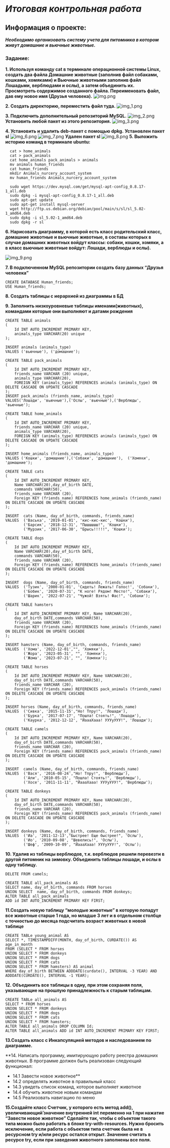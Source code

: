 # *Итоговая контрольная работа*

## Информация о проекте:

_**Необходимо организовать систему учета для питомника в котором живут
домашние и вьючные животные.**_

### Задание:
**1. Используя команду cat в терминале операционной системы Linux, создать
   два файла Домашние животные (заполнив файл собаками, кошками,
   хомяками) и Вьючные животными заполнив файл Лошадьми, верблюдами и
   ослы), а затем объединить их. Просмотреть содержимое созданного файла.
   Переименовать файл, дав ему новое имя (Друзья человека).**
      ![img.png](images/img.png)

**2. Создать директорию, переместить файл туда.**
      ![img_1.png](images/img_1.png)

**3. Подключить дополнительный репозиторий MySQL.**
      ![img_2.png](images/img_2.png)
   **Установить любой пакет из этого репозитория.**
      ![img_3.png](images/img_3.png)

**4. Установить и удалить deb-пакет с помощью dpkg.**
**Установлен пакет sl**
      ![img_6.png](images/img_6.png)
      ![img_7.png](images/img_7.png)
**Удален пакет sl**
      ![img_8.png](images/img_8.png)
**5. Выложить историю команд в терминале ubuntu:**
      
      cat > home_animals
      cat > pack_animals
      cat home_animals pack_animals > animals 
      mv animals human_friends
      cat human_friends
      mkdir Animals_nurcery_account_system
      mv human_friends Animals_nurcery_account_system

      sudo wget https://dev.mysql.com/get/mysql-apt-config_0.8.17-1_all.deb
      sudo dpkg -i mysql-apt-config_0.8.17-1_all.deb
      sudo apt-get update 
      sudo apt-get install mysql-server
      wget http://ftp.us.debian.org/debian/pool/main/s/sl/sl_5.02-1_amd64.deb
      sudo dpkg -i sl_5.02-1_amd64.deb
      sudo dpkg -r sl

**6. Нарисовать диаграмму, в которой есть класс родительский класс, домашние
   животные и вьючные животные, в составы которых в случае домашних
   животных войдут классы: собаки, кошки, хомяки, а в класс вьючные животные
   войдут: Лошади, верблюды и ослы).**

   ![img_9.png](images/img_9.png)

**7. В подключенном MySQL репозитории создать базу данных “Друзья
   человека”**
    
    CREATE DATABASE Human_friends;
    USE Human_friends;

**8. Создать таблицы с иерархией из диаграммы в БД**

**9. Заполнить низкоуровневые таблицы именами(животных), командами
которые они выполняют и датами рождения**

    CREATE TABLE animals
    (
        Id INT AUTO_INCREMENT PRIMARY KEY,
        animals_type VARCHAR(20) unique
    );

    INSERT animals (animals_type)
    VALUES ('вьючные'), ('домашние'); 

    CREATE TABLE pack_animals
    (
        Id INT AUTO_INCREMENT PRIMARY KEY, 
        friends_name VARCHAR (20) unique, 
        animals_type VARCHAR(20), 
        FOREIGN KEY (animals_type) REFERENCES animals (animals_type) ON DELETE CASCADE ON UPDATE CASCADE
    );
    INSERT pack_animals (friends_name, animals_type)
    VALUES('Лошади', 'вьючные'),('Ослы', 'вьючные'),('Верблюды', 'вьючные');    
    
    CREATE TABLE home_animals
    ( 
        Id INT AUTO_INCREMENT PRIMARY KEY, 
        friends_name VARCHAR (20) unique, 
        animals_type VARCHAR(20), 
        FOREIGN KEY (animals_type) REFERENCES animals (animals_type) ON DELETE CASCADE ON UPDATE CASCADE
    );
    
    INSERT home_animals (friends_name, animals_type)
    VALUES ('Кошки', 'домашние'),('Собаки', 'домашние'),  ('Хомяки', 'домашние');

    CREATE TABLE cats 
    (
        Id INT AUTO_INCREMENT PRIMARY KEY, 
        Name VARCHAR(20),day_of_birth DATE,
        commands VARCHAR(50), 
        friends_name VARCHAR (20),
        Foreign KEY (friends_name) REFERENCES home_animals (friends_name) ON DELETE CASCADE ON UPDATE CASCADE
    );

    INSERT  cats (Name, day_of_birth, commands, friends_name)
    VALUES  ('Васька', '2019-01-01', 'кис-кис-кис', 'Кошки'),
            ('Барсик', '2018-12-31', "Пшшшшшш!", 'Кошки'),  
            ('Мурзик', '2017-06-30', "Брысь!!!!!", 'Кошки');

    CREATE TABLE dogs 
    (
        Id INT AUTO_INCREMENT PRIMARY KEY, 
        Name VARCHAR(20),day_of_birth DATE,
        commands VARCHAR(50),
        friends_name VARCHAR (20),
        Foreign KEY (friends_name) REFERENCES home_animals (friends_name) ON DELETE CASCADE ON UPDATE CASCADE
    );

    INSERT  dogs (Name, day_of_birth, commands, friends_name) 
    VALUES  ('Тузик', '2000-01-01', 'Сидеть! Лежать! Голос!', 'Собаки'), 
            ('Бобик', '2020-07-31', "К ноге! Рядом! Место!", 'Собаки'), 
            ('Шарик', '2022-07-21', "Чужой! Взять! Фас!", 'Собаки');

    CREATE TABLE hamsters 
    (
        Id INT AUTO_INCREMENT PRIMARY KEY, Name VARCHAR(20),
        day_of_birth DATE,commands VARCHAR(50),
        friends_name VARCHAR (20),
        Foreign KEY (friends_name) REFERENCES home_animals (friends_name) ON DELETE CASCADE ON UPDATE CASCADE
    );

    INSERT hamsters (Name, day_of_birth, commands, friends_name)
    VALUES  ('Хома', '2022-12-01',"", 'Хомяки'),
            ('Жора', '2023-05-31', "", 'Хомяки'),
            ('Жома', '2023-07-21', "", 'Хомяки');

    CREATE TABLE horses 
    (
        Id INT AUTO_INCREMENT PRIMARY KEY, Name VARCHAR(20),
        day_of_birth DATE,commands VARCHAR(50),
        friends_name VARCHAR (20),
        Foreign KEY (friends_name) REFERENCES pack_animals (friends_name) ON DELETE CASCADE ON UPDATE CASCADE
    );

    INSERT horses (Name, day_of_birth, commands, friends_name)
    VALUES  ('Сивка', '2015-11-15',"Но! Тпру!", 'Лошади'),
            ('Бурка', '2017-07-17', "Пошла! Стоять!", 'Лошади'),
            ('Каурка', '2012-12-12', "ЙаааХааа! УУУуУУУ!", 'Лошади');

    CREATE TABLE camels 
    (
        Id INT AUTO_INCREMENT PRIMARY KEY, Name VARCHAR(20),
        day_of_birth DATE,commands VARCHAR(50),
        friends_name VARCHAR (20),
        Foreign KEY (friends_name) REFERENCES pack_animals (friends_name) ON DELETE CASCADE ON UPDATE CASCADE
    );

    INSERT  camels (Name, day_of_birth, commands, friends_name)
    VALUES  ('Вася', '2016-08-24',"Но! Тпру!", 'Верблюды'),
            ('Али', '2010-05-15', "Пошла! Стоять!", 'Верблюды'),
            ('Хосе', '2011-11-11', "ЙаааХааа! УУУуУУУ!", 'Верблюды');

    CREATE TABLE donkeys 
    (
        Id INT AUTO_INCREMENT PRIMARY KEY, Name VARCHAR(20),
        day_of_birth DATE,commands VARCHAR(50),
        friends_name VARCHAR (20),
        Foreign KEY (friends_name) REFERENCES pack_animals (friends_name) ON DELETE CASCADE ON UPDATE CASCADE
    );

    INSERT donkeys (Name, day_of_birth, commands, friends_name)
    VALUES  ('Иа', '2011-12-13',"Быстрее! Еще быстрее!", 'Ослы'),
            ('Ио', '2010-09-08', "Шевелись!", 'Ослы'),
            ('Шеф', '2009-10-09', "ЙаааХааа! УУУуУУУ!", 'Ослы');   
**10. Удалив из таблицы верблюдов, т.к. верблюдов решили перевезти в другой
    питомник на зимовку. Объединить таблицы лошади, и ослы в одну таблицу.**
        
    DELETE FROM camels;

    CREATE TABLE all_pack_animals AS
    SELECT name, day_of_birth, commands FROM horses
    UNION SELECT  name, day_of_birth, commands FROM donkeys;
    ALTER TABLE all_pack_animals
    ADD id INT AUTO_INCREMENT PRIMARY KEY FIRST;

**11.Создать новую таблицу “молодые животные” в которую попадут все
животные старше 1 года, но младше 3 лет и в отдельном столбце с точностью
до месяца подсчитать возраст животных в новой таблице**
    
    CREATE TABLe young_animal AS
    SELECT *, TIMESTAMPDIFF(MONTH, day_of_birth, CURDATE()) AS age_in_month
    FROM (SELECT * FROM horses
    UNION SELECT * FROM donkeys
    UNION SELECT * FROM dogs
    UNION SELECT * FROM cats
    UNION SELECT * FROM hamsters) AS animal
    WHERE day_of_birth BETWEEN ADDDATE(curdate(), INTERVAL -3 YEAR) AND ADDDATE(CURDATE(), INTERVAL -1 YEAR);
**12. Объединить все таблицы в одну, при этом сохраняя поля, указывающие на
    прошлую принадлежность к старым таблицам.**

    CREATE TABLe all_animals AS
    SELECT * FROM horses
    UNION SELECT * FROM donkeys
    UNION SELECT * FROM dogs
    UNION SELECT * FROM cats
    UNION SELECT * FROM hamsters;
    ALTER TABLE all_animals DROP COLUMN Id;
    ALTER TABLE all_animals ADD id INT AUTO_INCREMENT PRIMARY KEY FIRST;

**13.Создать класс с Инкапсуляцией методов и наследованием по диаграмме.**

**14. Написать программу, имитирующую работу реестра домашних животных.
    В программе должен быть реализован следующий функционал:

- 14.1 Завести новое животное**
- 14.2 определять животное в правильный класс
- 14.3 увидеть список команд, которое выполняет животное
- 14.4 обучить животное новым командам
- 14.5 Реализовать навигацию по меню

**15.Создайте класс Счетчик, у которого есть метод add(), увеличивающий̆
    значение внутренней int переменно на 1 при нажатие “Завести новое
    животное” 
    Сделайте так, чтобы с объектом такого типа можно было работать в
    блоке try-with-resources. Нужно бросить исключение, если работа с объектом
    типа счетчик была не в ресурсном try и/или ресурс остался открыт. Значение
    считать в ресурсе try, если при заведения животного заполнены все поля.**